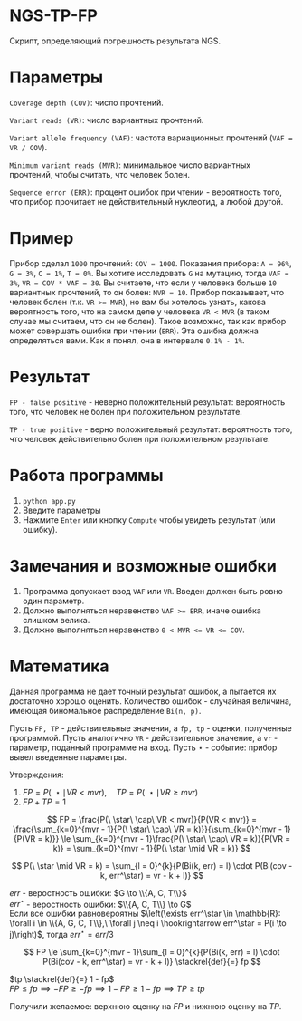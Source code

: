 # NGS-TP-FP

Скрипт, определяющий погрешность результата NGS.

# Параметры

`Coverage depth (COV)`: число прочтений.

`Variant reads (VR)`: число вариантных прочтений.

`Variant allele frequency (VAF)`: частота вариационных прочтений (`VAF = VR / COV`).

`Minimum variant reads (MVR)`: минимальное число вариантных прочтений, чтобы считать, что человек болен.

`Sequence error (ERR)`: процент ошибок при чтении - вероятность того, что прибор прочитает не действительный нуклеотид, а любой другой.

# Пример

Прибор сделал `1000` прочтений: `COV = 1000`.
Показания прибора: `A = 96%`, `G = 3%`, `C = 1%`, `T = 0%`.
Вы хотите исследовать `G` на мутацию, тогда `VAF = 3%`, `VR = COV * VAF = 30`.
Вы считаете, что если у человека больше `10` вариантных прочтений, то он болен: `MVR = 10`.
Прибор показывает, что человек болен (т.к. `VR >= MVR`), но вам бы хотелось узнать, какова вероятность того, что на самом деле у человека `VR < MVR` (в таком случае мы считаем, что он не болен).
Такое возможно, так как прибор может совершать ошибки при чтении (`ERR`).
Эта ошибка должна определяться вами. Как я понял, она в интервале `0.1% - 1%`.

# Результат

`FP - false positive` - неверно положительный результат: вероятность того, что человек не болен при положительном результате.

`TP - true positive` - верно положительный результат: вероятность того, что человек действительно болен при положительном результате.

# Работа программы

1. `python app.py`
2. Введите параметры
3. Нажмите `Enter` или кнопку `Compute` чтобы увидеть результат (или ошибку).

# Замечания и возможные ошибки

1. Программа допускает ввод `VAF` или `VR`. Введен должен быть ровно один параметр.
2. Должно выполняться неравенство `VAF >= ERR`, иначе ошибка слишком велика.
3. Должно выполняться неравенство `0 < MVR <= VR <= COV`.

# Математика

Данная программа не дает точный результат ошибок, а пытается их достаточно хорошо оценить.
Количество ошибок - случайная величина, имеющая биномальное распределение `Bi(n, p)`.

Пусть `FP, TP` - действительные значения, а `fp, tp` - оценки, полученные программой.
Пусть аналогично `VR` - действительное значение, а `vr` - параметр, поданный программе на вход.
Пусть $\star$ - событие: прибор вывел введенные параметры.

Утверждения:

1. $FP = P(\ \star \mid VR < mvr),\quad TP = P(\ \star \mid VR \ge mvr)$
2. $FP + TP = 1$

$$
FP = \frac{P(\ \star\ \cap\ VR < mvr)}{P(VR < mvr)} =
\frac{\sum_{k=0}^{mvr - 1}{P(\ \star\ \cap\ VR = k)}}{\sum_{k=0}^{mvr - 1}{P(VR = k)}} \le
\sum_{k=0}^{mvr - 1}\frac{P(\ \star\ \cap\ VR = k)}{P(VR = k)} =
\sum_{k=0}^{mvr - 1}{P(\ \star \mid VR = k)}
$$

$$
P(\ \star \mid VR = k) = \sum_{l = 0}^{k}{P(Bi(k, err) = l) \cdot P(Bi(cov - k, err^\star) = vr - k + l)}
$$

$err$ - веростность ошибки: $G \to \\{A, C, T\\}$\
$err^\star$ - веростность ошибки: $\\{A, C, T\\} \to G$\
Если все ошибки равновероятны
$\left(\exists err^\star \in \mathbb{R}: \forall i \in \\{A, G, C, T\\},\ \forall j \neq i \hookrightarrow err^\star = P(i \to j)\right)$,
тогда $err^\star = err / 3$

$$
FP \le \sum_{k=0}^{mvr - 1}\sum_{l = 0}^{k}{P(Bi(k, err) = l) \cdot P(Bi(cov - k, err^\star) = vr - k + l)} \stackrel{def}{=} fp
$$

$tp \stackrel{def}{=} 1 - fp$\
$FP \le fp \implies -FP \ge -fp \implies 1 - FP \ge 1 - fp \implies TP \ge tp$

Получили желаемое: верхнюю оценку на $FP$ и нижнюю оценку на $TP$.
